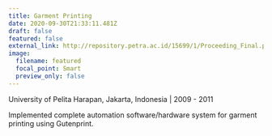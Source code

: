 ```yaml
---
title: Garment Printing
date: 2020-09-30T21:33:11.481Z
draft: false
featured: false
external_link: http://repository.petra.ac.id/15699/1/Proceeding_Final.pdf#page=233
image:
  filename: featured
  focal_point: Smart
  preview_only: false
---
```

<!--StartFragment-->

University of Pelita Harapan, Jakarta, Indonesia | 2009 - 2011

Implemented complete automation software/hardware system for garment printing using Gutenprint.

<!--EndFragment-->